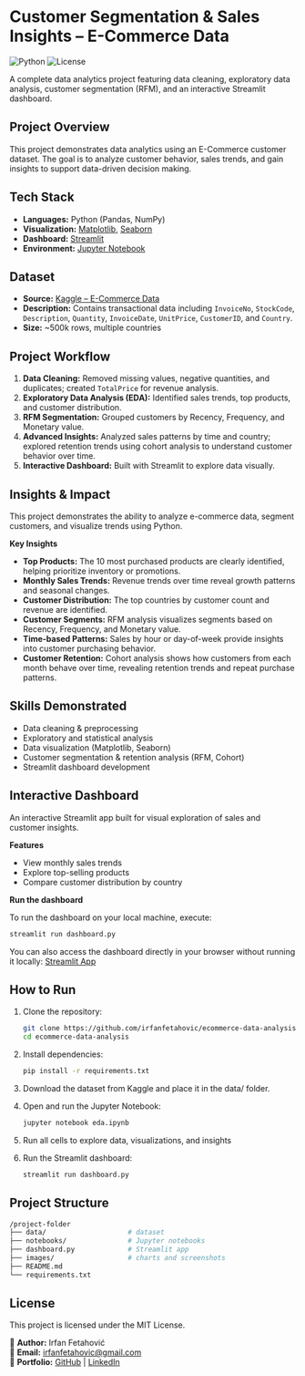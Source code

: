# Customer Segmentation & Sales Insights – E-Commerce Data

![Python](https://img.shields.io/badge/Python-3.10-blue)
![License](https://img.shields.io/badge/License-MIT-green)
<!-- ![Dashboard Preview](images/dashboard_preview.png) -->

A complete data analytics project featuring data cleaning, exploratory data analysis, customer segmentation (RFM), and an interactive Streamlit dashboard.



## Project Overview
This project demonstrates data analytics using an E-Commerce customer dataset. The goal is to analyze customer behavior, sales trends, and gain insights to support data-driven decision making.



## Tech Stack
- **Languages:** Python (Pandas, NumPy)
- **Visualization:** [Matplotlib](https://matplotlib.org/), [Seaborn](https://seaborn.pydata.org/)
- **Dashboard:** [Streamlit](https://streamlit.io/)
- **Environment:** [Jupyter Notebook](https://jupyter.org/)



## Dataset
- **Source:** [Kaggle – E-Commerce Data](https://www.kaggle.com/datasets/carrie1/ecommerce-data)  
- **Description:** Contains transactional data including `InvoiceNo`, `StockCode`, `Description`, `Quantity`, `InvoiceDate`, `UnitPrice`, `CustomerID`, and `Country`.  
- **Size:** ~500k rows, multiple countries  


## Project Workflow
1. **Data Cleaning:** Removed missing values, negative quantities, and duplicates; created `TotalPrice` for revenue analysis.  
2. **Exploratory Data Analysis (EDA):** Identified sales trends, top products, and customer distribution.  
3. **RFM Segmentation:** Grouped customers by Recency, Frequency, and Monetary value.  
4. **Advanced Insights:** Analyzed sales patterns by time and country; explored retention trends using cohort analysis to understand customer behavior over time.  
5. **Interactive Dashboard:** Built with Streamlit to explore data visually.
 


## Insights & Impact
This project demonstrates the ability to analyze e-commerce data, segment customers, and visualize trends using Python.

**Key Insights**
- **Top Products:** The 10 most purchased products are clearly identified, helping prioritize inventory or promotions.  
- **Monthly Sales Trends:** Revenue trends over time reveal growth patterns and seasonal changes.  
- **Customer Distribution:** The top countries by customer count and revenue are identified.  
- **Customer Segments:** RFM analysis visualizes segments based on Recency, Frequency, and Monetary value.  
- **Time-based Patterns:** Sales by hour or day-of-week provide insights into customer purchasing behavior.
- **Customer Retention:** Cohort analysis shows how customers from each month behave over time, revealing retention trends and repeat purchase patterns.



## Skills Demonstrated
- Data cleaning & preprocessing  
- Exploratory and statistical analysis  
- Data visualization (Matplotlib, Seaborn)  
- Customer segmentation & retention analysis (RFM, Cohort)  
- Streamlit dashboard development



## Interactive Dashboard
An interactive Streamlit app built for visual exploration of sales and customer insights.

**Features**
- View monthly sales trends
- Explore top-selling products
- Compare customer distribution by country

**Run the dashboard**

To run the dashboard on your local machine, execute:
```bash
streamlit run dashboard.py
```
You can also access the dashboard directly in your browser without running it locally:
[Streamlit App](https://irfanfetahovic-ecommerce-data-analysis-codedashboard-m1y05z.streamlit.app/)



## How to Run
1. Clone the repository:

   ```bash
   git clone https://github.com/irfanfetahovic/ecommerce-data-analysis.git
   cd ecommerce-data-analysis
   ```
2. Install dependencies:

   ```bash
   pip install -r requirements.txt
   ```
3. Download the dataset from Kaggle and place it in the data/ folder.
4. Open and run the Jupyter Notebook:

   ```bash
   jupyter notebook eda.ipynb
   ```
5. Run all cells to explore data, visualizations, and insights
6. Run the Streamlit dashboard:

   ```bash
   streamlit run dashboard.py
   ```
 


## Project Structure

```bash
/project-folder
├── data/                    # dataset
├── notebooks/               # Jupyter notebooks
├── dashboard.py             # Streamlit app
├── images/                  # charts and screenshots
├── README.md
└── requirements.txt
```


## License
This project is licensed under the MIT License.



👤 **Author:** Irfan Fetahović  
📧 **Email:** [irfanfetahovic@gmail.com](mailto:irfanfetahovic@gmail.com)  
💼 **Portfolio:** [GitHub](https://github.com/irfanfetahovic) | [LinkedIn](https://www.linkedin.com/in/irfan-fetahovic-28473923/)


